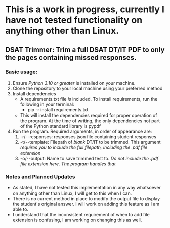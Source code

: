 # This is a work in progress, currently I have not tested functionality on anything other than Linux.

## DSAT Trimmer: Trim a full DSAT DT/IT PDF to only the pages containing missed responses.

### Basic usage:
1. Ensure *Python 3.10 or greater* is installed on your machine.
2. Clone the repository to your local machine using your preferred method
3. Install dependencies
    * A requirements.txt file *is* included. To install requirements, run the following in your terminal:
        * pip -r install requirements.txt
    * This will install the dependencies required for proper operation of the program. At the time of writing, the only dependencies not part of the Python standard library is pypdf
4. Run the program. Required arguments, in order of appearance are:
    1. -r/--responses: responses.json file containing student responses
    2. -t/--template: Filepath of *blank* DT/IT to be trimmed. This argument *requires you to include the full filepath, including the .pdf file extension*
    3. -o/--output: Name to save trimmed test to. *Do not include the .pdf file extension here. The program handles that*

### Notes and Planned Updates
* As stated, I have not tested this implementation in any way whatsoever on anything other than Linux, I will get to this when I can.
* There is no current method in place to modify the output file to display the student's original answer. I will work on adding this feature as I am able to.
* I understand that the inconsistent requirement of when to add file extension is confusing, I am working on changing this as well. 
